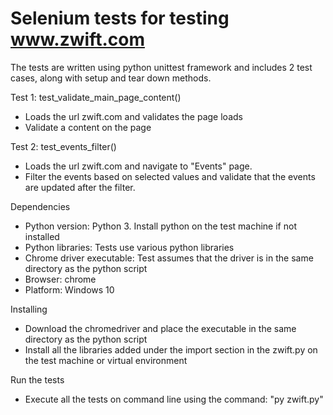 # Selenium tests for testing www.zwift.com

The tests are written using python unittest framework and includes 2 test cases, along with setup and tear down methods.

Test 1: test_validate_main_page_content()
- Loads the url zwift.com and validates the page loads
- Validate a content on the page

Test 2:
test_events_filter() 
- Loads the url zwift.com and navigate to "Events" page. 
- Filter the events based on selected values and validate that the events are updated after the filter.

Dependencies

- Python version: Python 3. Install python on the test machine if not installed
- Python libraries: Tests use various python libraries
- Chrome driver executable: Test assumes that the driver is in the same directory as the python script 
- Browser: chrome 
- Platform: Windows 10


Installing

- Download the chromedriver and place the executable in the same directory as the python script
- Install all the libraries added under the import section in the zwift.py on the test machine or virtual environment

Run the tests

- Execute all the tests on command line using the command: "py zwift.py"
